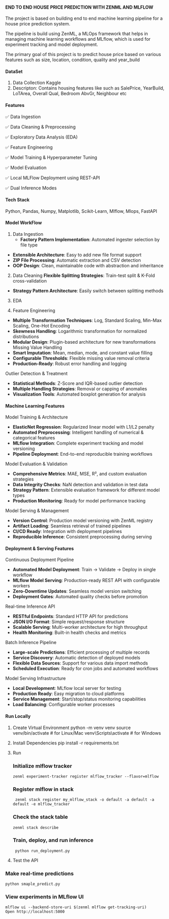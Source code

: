 #### END TO END HOUSE PRICE PREDICTION WITH ZENML  AND MLFLOW ####

The project is based on building end to end machine learning pipeline for a house price prediction system.

The pipeline is build using ZenML, a MLOps framework that helps in managing machine learning workflows and MLflow, which is used for experiment tracking and model deployment.

The primary goal of this project is to predict house price based on various features such as size, location, condition, quality and year_build

#### DataSet ####
1. Data Collection 
  Kaggle 
2. Descripton: Contains housing features like such as 
  SalePrice, YearBuild, LoTArea, Overall Qual, Bedroom AbvGr,    Neighbour etc

#### Features ###
✅ Data Ingestion 

✅ Data Cleaning & Preprocessing

✅ Exploratory Data Analysis (EDA)

✅ Feature Engineering

✅ Model Training & Hyperparameter Tuning

✅ Model Evaluation

✅ Local MLFlow Deployment using REST-API

✅ Dual Inference Modes


#### Tech Stack ####
Python, Pandas, Numpy, Matplotlib, Scikit-Learn, Mlflow, Mlops, FastAPI

#### Model WorkFlow ####
1. Data Ingestion
   - **Factory Pattern Implementation**: Automated ingester selection by file type
- **Extensible Architecture**: Easy to add new file format support
- **ZIP File Processing**: Automatic extraction and CSV detection
- **OOP Design**: Clean, maintainable code with abstraction and inheritance

2. Data Cleaning
**Flexible Splitting Strategies**: Train-test split & K-Fold cross-validation
- **Strategy Pattern Architecture**: Easily switch between splitting methods

3. EDA 

4. Feature Engineering
- **Multiple Transformation Techniques**: Log, Standard Scaling, Min-Max Scaling, One-Hot Encoding
- **Skewness Handling**: Logarithmic transformation for normalized distributions
- **Modular Design**: Plugin-based architecture for new transformations
Missing Value Handling
- **Smart Imputation**: Mean, median, mode, and constant value filling
- **Configurable Thresholds**: Flexible missing value removal criteria
- **Production-Ready**: Robust error handling and logging

Outlier Detection & Treatment
- **Statistical Methods**: Z-Score and IQR-based outlier detection
- **Multiple Handling Strategies**: Removal or capping of anomalies
- **Visualization Tools**: Automated boxplot generation for analysis


#### Machine Learning Features ####

Model Training & Architecture
- **ElasticNet Regression**: Regularized linear model with L1/L2 penalty
- **Automated Preprocessing**: Intelligent handling of numerical & categorical features
- **MLflow Integration**: Complete experiment tracking and model versioning
- **Pipeline Deployment**: End-to-end reproducible training workflows

Model Evaluation & Validation
- **Comprehensive Metrics**: MAE, MSE, R², and custom evaluation strategies
- **Data Integrity Checks**: NaN detection and validation in test data
- **Strategy Pattern**: Extensible evaluation framework for different model types
- **Production Monitoring**: Ready for model performance tracking

Model Serving & Management
- **Version Control**: Production model versioning with ZenML registry
- **Artifact Loading**: Seamless retrieval of trained pipelines
- **CI/CD Ready**: Integration with deployment pipelines
- **Reproducible Inference**: Consistent preprocessing during serving

#### Deployment & Serving Features ####

Continuous Deployment Pipeline
- **Automated Model Deployment**: Train → Validate → Deploy in single workflow
- **MLflow Model Serving**: Production-ready REST API with configurable workers
- **Zero-Downtime Updates**: Seamless model version switching
- **Deployment Gates**: Automated quality checks before promotion

Real-time Inference API
- **RESTful Endpoints**: Standard HTTP API for predictions
- **JSON I/O Format**: Simple request/response structure
- **Scalable Serving**: Multi-worker architecture for high throughput
- **Health Monitoring**: Built-in health checks and metrics

Batch Inference Pipeline
- **Large-scale Predictions**: Efficient processing of multiple records
- **Service Discovery**: Automatic detection of deployed models
- **Flexible Data Sources**: Support for various data import methods
- **Scheduled Execution**: Ready for cron jobs and automated workflows

Model Serving Infrastructure
- **Local Development**: MLflow local server for testing
- **Production Ready**: Easy migration to cloud platforms
- **Service Management**: Start/stop/status monitoring capabilities
- **Load Balancing**: Configurable worker processes

#### Run Locally ####
1. Create Virtual Environment
  python -m venv venv
  source venv/bin/activate   # for Linux/Mac
  venv\Scripts\activate      # for Windows

2. Install Dependencies
  pip install -r requirements.txt

3. Run
   
   
   ### Initialize mlflow tracker
       zenml experiment-tracker register mlflow_tracker --flavor=mlflow
   
   ### Register mlflow in stack
        zenml stack register my_mlflow_stack -o default -a default -a default -e mlflow_tracker

   ### Check the stack table
       zenml stack describe      

   ### Train, deploy, and run inference
        python run_deployment.py
   
5. Test the API
  ### Make real-time predictions
    python smaple_predict.py

  ### View experiments in MLflow UI
    mlflow ui --backend-store-uri $(zenml mlflow get-tracking-uri)
    Open http://localhost:5000



